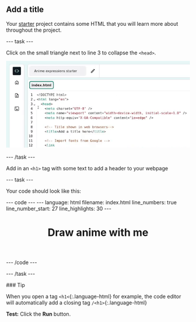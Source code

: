 <h2 class="c-project-heading--task">Add a title</h2>

Your [starter](https://staging-editor.raspberrypi.org/en/projects/anime-expressions-starter-simplified) project contains some HTML that you will learn more about throughout the project. <!--Starter Project linked for testing purposes only-->

--- task ---

Click on the small triangle next to line 3 to collapse the `<head>`.

![alt=""](images/step_2_collapse.gif)

--- /task ---

Add in an `<h1>` tag with some text to add a header to your webpage

--- task ---

Your code should look like this:

<div class="c-project-code">
--- code ---
---
language: html
filename: index.html
line_numbers: true
line_number_start: 27
line_highlights: 30
---
  <body>
    <!-- The page header code goes here -->
    <header>
      <h1>Draw anime with me</h1>
    </header>
--- /code ---
</div>

--- /task ---

<div class="c-project-callout c-project-callout--tip">
### Tip

When you open a tag `<h1<`{:.language-html} for example, the code editor will automatically add a closing tag `/<h1>`{:.language-html} 

</div>

**Test:** Click the **Run** button. 